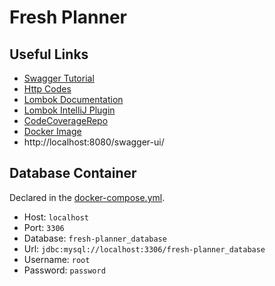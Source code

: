 # Fresh Planner

## Useful Links

* [Swagger Tutorial](https://www.baeldung.com/swagger-2-documentation-for-spring-rest-api)
* [Http Codes](https://en.wikipedia.org/wiki/List_of_HTTP_status_codes)
* [Lombok Documentation](https://projectlombok.org/features/Data)
* [Lombok IntelliJ Plugin](https://plugins.jetbrains.com/plugin/6317-lombok)
* [CodeCoverageRepo](https://about.codecov.io/)
* [Docker Image](https://hub.docker.com/r/felixsteinke/private/tags)
* http://localhost:8080/swagger-ui/

## Database Container

Declared in the [docker-compose.yml](docker-compose.yml).

* Host: `localhost`
* Port: `3306`
* Database: `fresh-planner_database`
* Url: `jdbc:mysql://localhost:3306/fresh-planner_database`
* Username: `root`
* Password: `password`
